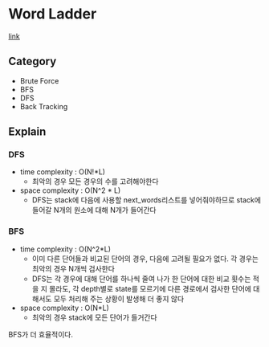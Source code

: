 # Word Ladder
[link](https://school.programmers.co.kr/learn/courses/30/lessons/43163)

## Category
- Brute Force
- BFS
- DFS
- Back Tracking
## Explain
### DFS
- time complexity : O(N!*L)
    - 최악의 경우 모든 경우의 수를 고려해야한다
- space complexity : O(N^2 * L)
    - DFS는 stack에 다음에 사용할 next_words리스트를 넣어줘야하므로 stack에 들어갈 N개의 원소에 대해 N개가 들어간다

### BFS
- time complexity : O(N^2*L)
    - 이미 다른 단어들과 비교된 단어의 경우, 다음에 고려될 필요가 없다. 각 경우는 최악의 경우 N개씩 검사한다
    - DFS는 각 경우에 대해 단어를 하나씩 줄여 나가 한 단어에 대한 비교 횟수는 적을 지 몰라도, 각 depth별로 state를 모르기에 다른 경로에서 검사한 단어에 대해서도 모두 처리해 주는 상황이 발생해 더 좋지 않다
- space complexity : O(N*L)
    - 최악의 경우 stack에 모든 단어가 들거간다


BFS가 더 효율적이다.
